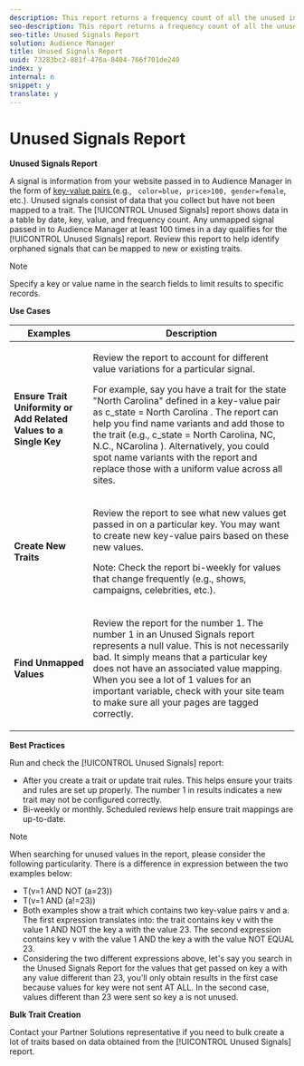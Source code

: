 ```yaml
---
description: This report returns a frequency count of all the unused information collected on your inventory and sent to Audience Manager.
seo-description: This report returns a frequency count of all the unused information collected on your inventory and sent to Audience Manager.
seo-title: Unused Signals Report
solution: Audience Manager
title: Unused Signals Report
uuid: 73283bc2-881f-476a-8404-766f701de240
index: y
internal: n
snippet: y
translate: y
---
```


# Unused Signals Report

**Unused Signals Report** 

A signal is information from your website passed in to Audience Manager in the form of [ key-value pairs ](../../../c_reference/c_key_value_explained.md#concept_E4236E003076483AA939791FE2492B49) (e.g., ` color=blue, price>100, gender=female`, etc.). Unused signals consist of data that you collect but have not been mapped to a trait. The [!UICONTROL  Unused Signals] report shows data in a table by date, key, value, and frequency count. Any unmapped signal passed in to Audience Manager at least 100 times in a day qualifies for the [!UICONTROL  Unused Signals] report. Review this report to help identify orphaned signals that can be mapped to new or existing traits. 


>[!NOTE]
>
>Specify a key or value name in the search fields to limit results to specific records.



**Use Cases** 



<table id="table_E5EE0EC078E14EF4B197243488517A2D"> 
 <thead> 
  <tr> 
   <th colname="col1" class="entry"> Examples </th> 
   <th colname="col2" class="entry"> Description </th> 
  </tr> 
 </thead>
 <tbody> 
  <tr> 
   <td colname="col1"> <p><b>Ensure Trait Uniformity or Add Related Values to a Single Key</b> </p> </td> 
   <td colname="col2"> <p>Review the report to account for different value variations for a particular signal. </p> <p>For example, say you have a trait for the state "North Carolina" defined in a key-value pair as <span class="codeph"> c_state = North Carolina </span>. The report can help you find name variants and add those to the trait (e.g., <span class="codeph"> c_state = North Carolina, NC, N.C., NCarolina </span>). Alternatively, you could spot name variants with the report and replace those with a uniform value across all sites. </p> <p> </p> </td> 
  </tr> 
  <tr> 
   <td colname="col1"> <p><b>Create New Traits</b> </p> </td> 
   <td colname="col2"> <p>Review the report to see what new values get passed in on a particular key. You may want to create new key-value pairs based on these new values. </p> <p> <p>Note:  Check the report bi-weekly for values that change frequently (e.g., shows, campaigns, celebrities, etc.). </p> </p> </td> 
  </tr> 
  <tr> 
   <td colname="col1"> <p><b>Find Unmapped Values</b> </p> </td> 
   <td colname="col2"> <p>Review the report for the number 1. The number 1 in an <span class="wintitle"> Unused Signals </span> report represents a null value. This is not necessarily bad. It simply means that a particular key does not have an associated value mapping. When you see a lot of 1 values for an important variable, check with your site team to make sure all your pages are tagged correctly. </p> </td> 
  </tr> 
 </tbody> 
</table>

**Best Practices** 

Run and check the [!UICONTROL  Unused Signals] report: 


* After you create a trait or update trait rules. This helps ensure your traits and rules are set up properly. The number 1 in results indicates a new trait may not be configured correctly.
* Bi-weekly or monthly. Scheduled reviews help ensure trait mappings are up-to-date.



>[!NOTE]
>
>When searching for unused values in the report, please consider the following particularity. There is a difference in expression between the two examples below:




* T(v=1 AND NOT (a=23))
* T(v=1 AND (a!=23))
* Both examples show a trait which contains two key-value pairs v and a. The first expression translates into: the trait contains key v with the value 1 AND NOT the key a with the value 23. The second expression contains key v with the value 1 AND the key a with the value NOT EQUAL 23.
* Considering the two different expressions above, let's say you search in the Unused Signals Report for the values that get passed on key a with any value different than 23, you'll only obtain results in the first case because values for key were not sent AT ALL. In the second case, values different than 23 were sent so key a is not unused.


**Bulk Trait Creation** 

Contact your Partner Solutions representative if you need to bulk create a lot of traits based on data obtained from the [!UICONTROL  Unused Signals] report. 
